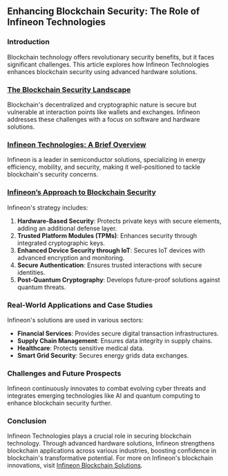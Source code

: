 ## Enhancing Blockchain Security: The Role of Infineon Technologies

### Introduction
Blockchain technology offers revolutionary security benefits, but it faces significant challenges. This article explores how Infineon Technologies enhances blockchain security using advanced hardware solutions.

### [The Blockchain Security Landscape](https://www.ibm.com/blockchain/what-is-blockchain)

Blockchain's decentralized and cryptographic nature is secure but vulnerable at interaction points like wallets and exchanges. Infineon addresses these challenges with a focus on software and hardware solutions.

### [Infineon Technologies: A Brief Overview](https://www.infineon.com/cms/en/about-infineon/company-profile/)

Infineon is a leader in semiconductor solutions, specializing in energy efficiency, mobility, and security, making it well-positioned to tackle blockchain's security concerns.

### [Infineon’s Approach to Blockchain Security](https://www.infineon.com/cms/en/product/security/)

Infineon's strategy includes:

1. **Hardware-Based Security**: Protects private keys with secure elements, adding an additional defense layer.
2. **Trusted Platform Modules (TPMs)**: Enhances security through integrated cryptographic keys.
3. **Enhanced Device Security through IoT**: Secures IoT devices with advanced encryption and monitoring.
4. **Secure Authentication**: Ensures trusted interactions with secure identities.
5. **Post-Quantum Cryptography**: Develops future-proof solutions against quantum threats.

### Real-World Applications and Case Studies

Infineon's solutions are used in various sectors:

- **Financial Services**: Provides secure digital transaction infrastructures.
- **Supply Chain Management**: Ensures data integrity in supply chains.
- **Healthcare**: Protects sensitive medical data.
- **Smart Grid Security**: Secures energy grids data exchanges.

### Challenges and Future Prospects

Infineon continuously innovates to combat evolving cyber threats and integrates emerging technologies like AI and quantum computing to enhance blockchain security further.

### Conclusion

Infineon Technologies plays a crucial role in securing blockchain technology. Through advanced hardware solutions, Infineon strengthens blockchain applications across various industries, boosting confidence in blockchain's transformative potential. For more on Infineon's blockchain innovations, visit [Infineon Blockchain Solutions](https://www.infineon.com/cms/en/product/promopages/blockchain/).